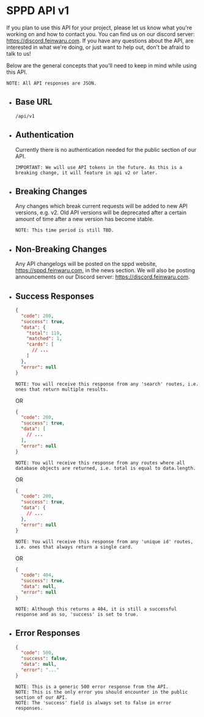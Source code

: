 # SPPD API v1
If you plan to use this API for your project, please let us know what you're working on and how to contact you. You can find us on our discord server: https://discord.feinwaru.com. If you have any questions about the API, are interested in what we're doing, or just want to help out, don't be afraid to talk to us!

Below are the general concepts that you'll need to keep in mind while using this API.
```
NOTE: All API responses are JSON.
```

- ## Base URL
  ```
  /api/v1
  ```
- ## Authentication
  Currently there is no authentication needed for the public section of our API.
  ```
  IMPORTANT: We will use API tokens in the future. As this is a breaking change, it will feature in api v2 or later.
  ```
- ## Breaking Changes
  Any changes which break current requests will be added to new API versions, e.g. v2. Old API versions will be deprecated after a certain amount of time after a new version has become stable.
  ```
  NOTE: This time period is still TBD.
  ```
- ## Non-Breaking Changes
  Any API changelogs will be posted on the sppd website, https://sppd.feinwaru.com, in the news section. We will also be posting announcements on our Discord server: https://discord.feinwaru.com.
- ## Success Responses
  ```json
  {
    "code": 200,
    "success": true,
    "data": {
      "total": 119,
      "matched": 1,
      "cards": [
        // ...
      ]
    },
    "error": null
  }
  ```
  ```
  NOTE: You will receive this response from any 'search' routes, i.e. ones that return multiple results.
  ```
  OR
  ```json
  {
    "code": 200,
    "success": true,
    "data": [
      // ...
    ],
    "error": null
  }
  ```
  ```
  NOTE: You will receive this response from any routes where all database objects are returned, i.e. total is equal to data.length.
  ```
  OR
  ```json
  {
    "code": 200,
    "success": true,
    "data": {
      // ...
    },
    "error": null
  }
  ```
  ```
  NOTE: You will receive this response from any 'unique id' routes, i.e. ones that always return a single card.
  ```
  OR
  ```json
  {
    "code": 404,
    "success": true,
    "data": null,
    "error": null
  }
  ```
  ```
  NOTE: Although this returns a 404, it is still a successful response and as so, 'success' is set to true.
  ```
- ## Error Responses
  ```json
  {
    "code": 500,
    "success": false,
    "data": null,
    "error": "..."
  }
  ```
  ```
  NOTE: This is a generic 500 error response from the API.
  NOTE: This is the only error you should encounter in the public section of our API.
  NOTE: The 'success' field is always set to false in error responses.
  ```
